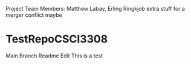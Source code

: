 
Project Team Members: Matthew Labay, Erling Ringkjob
extra stuff for a merger conflict maybe
# TestRepoCSCI3308
Main Branch Readme Edit
   This is a test
